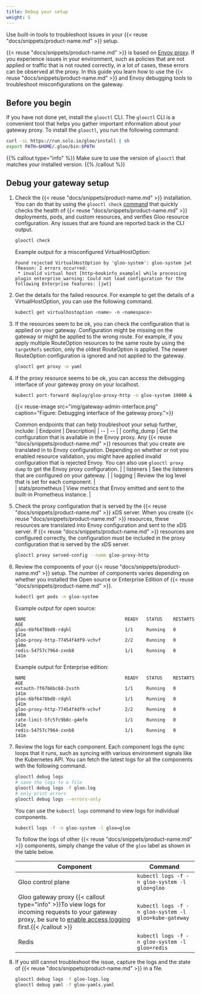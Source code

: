```yaml
---
title: Debug your setup
weight: 5
---
```


Use built-in tools to troubleshoot issues in your {{< reuse "docs/snippets/product-name.md" >}} setup.

{{< reuse "docs/snippets/product-name.md" >}} is based on [Envoy proxy](https://www.envoyproxy.io). If you experience issues in your environment, such as policies that are not applied or traffic that is not routed correctly, in a lot of cases, these errors can be observed at the proxy. In this guide you learn how to use the {{< reuse "docs/snippets/product-name.md" >}} and Envoy debugging tools to troubleshoot misconfigurations on the gateway.  

## Before you begin

If you have not done yet, install the `glooctl` CLI. The `glooctl` CLI is a convenient tool that helps you gather important information about your gateway proxy. To install the `glooctl`, you run the following command: 
```sh
curl -sL https://run.solo.io/gloo/install | sh
export PATH=$HOME/.gloo/bin:$PATH
```

{{% callout type="info" %}}
Make sure to use the version of `glooctl` that matches your installed version.
{{% /callout %}}

## Debug your gateway setup

1. Check the {{< reuse "docs/snippets/product-name.md" >}} installation. You can do that by using the `glooctl check` [command](/docs/reference/cli/glooctl_check/) that quickly checks the health of {{< reuse "docs/snippets/product-name.md" >}} deployments, pods, and custom resources, and verifies Gloo resource configuration. Any issues that are found are reported back in the CLI output. 
   ```sh
   glooctl check
   ```
   
   Example output for a misconfigured VirtualHostOption:
   ```console
   Found rejected VirtualHostOption by 'gloo-system': gloo-system jwt (Reason: 2 errors occurred:
	* invalid virtual host [http~bookinfo_example] while processing plugin enterprise_warning: Could not load configuration for the following Enterprise features: [jwt]
   ```
   
2. Get the details for the failed resource. For example to get the details of a VirtualHostOption, you can use the following command. 
   ```sh
   kubectl get virtualhostoption <name> -n <namespace>
   ```
   
3. If the resources seem to be ok, you can check the configuration that is applied on your gateway. Configuration might be missing on the gateway or might be applied to the wrong route. For example, if you apply multiple RouteOption resources to the same route by using the `targetRefs` section, only the oldest RouteOption is applied. The newer RouteOption configuration is ignored and not applied to the gateway. 
   ```sh
   glooctl get proxy -o yaml
   ```

4. If the proxy resource seems to be ok, you can access the debugging interface of your gateway proxy on your localhost. 
    ```sh
   kubectl port-forward deploy/gloo-proxy-http -n gloo-system 19000 &  
   ```
   
   {{< reuse-image src="img/gateway-admin-interface.png" caption="Figure: Debugging interface of the gateway proxy.">}}
   
   Common endpoints that can help troubleshoot your setup further, include: 
   | Endpoint | Description| 
   | -- | -- | 
   | config_dump | Get the configuration that is available in the Envoy proxy. Any {{< reuse "docs/snippets/product-name.md" >}} resources that you create are translated in to Envoy configuration. Depending on whether or not you enabled resource validation, you might have applied invalid configuration that is rejected Envoy. You can also use `glooctl proxy dump` to get the Envoy proxy configuration. | 
   | listeners | See the listeners that are configured on your gateway. | 
   | logging | Review the log level that is set for each component. |  
   | stats/prometheus | View metrics that Envoy emitted and sent to the built-in Prometheus instance. |

5. Check the proxy configuration that is served by the {{< reuse "docs/snippets/product-name.md" >}} xDS server. When you create {{< reuse "docs/snippets/product-name.md" >}} resources, these resources are translated into Envoy configuration and sent to the xDS server. If {{< reuse "docs/snippets/product-name.md" >}} resources are configured correctly, the configuration must be included in the proxy configuration that is served by the xDS server. 
   ```sh
   glooctl proxy served-config --name gloo-proxy-http
   ```
   
6. Review the components of your {{< reuse "docs/snippets/product-name.md" >}} setup. The number of components varies depending on whether you installed the Open source or Enterprise Edition of {{< reuse "docs/snippets/product-name.md" >}}. 
   ```sh
   kubectl get pods -n gloo-system
   ```
   
   Example output for open source: 
   ```console
   NAME                                     READY   STATUS    RESTARTS   AGE
   gloo-6bf6478bd8-rdghl                    1/1     Running   0          141m
   gloo-proxy-http-77454f4df9-vchvf         2/2     Running   0          140m
   redis-54757c7964-zxnb8                   1/1     Running   0          141m
   ```
   
   Example output for Enterprise edition:
   ```console
   NAME                                     READY   STATUS    RESTARTS   AGE
   extauth-7f67b6bc68-2xsth                 1/1     Running   0          141m
   gloo-6bf6478bd8-rdghl                    1/1     Running   0          141m
   gloo-proxy-http-77454f4df9-vchvf         2/2     Running   0          140m
   rate-limit-5fc5fc9b8c-g4mfm              1/1     Running   0          141m
   redis-54757c7964-zxnb8                   1/1     Running   0          141m
   ```
   
7. Review the logs for each component. Each component logs the sync loops that it runs, such as syncing with various environment signals like the Kubernetes API. You can fetch the latest logs for all the components with the following command. 
   ```bash
   glooctl debug logs
   # save the logs to a file
   glooctl debug logs -f gloo.log
   # only print errors
   glooctl debug logs --errors-only
   ```
   
   You can use the `kubectl logs` command to view logs for individual components. 
   ```bash
   kubectl logs -f -n gloo-system -l gloo=gloo
   ```

   To follow the logs of other {{< reuse "docs/snippets/product-name.md" >}} components, simply change the value of the `gloo` label as shown in the table below.

   | Component | Command |
   | ------------- | ------------- |
   | Gloo control plane | `kubectl logs -f -n gloo-system -l gloo=gloo` |
   | Gloo gateway proxy {{< callout type="info" >}}To view logs for incoming requests to your gateway proxy, be sure to <a href="/docs/security/access-logging/" >enable access logging</a> first.{{< /callout >}}| `kubectl logs -f -n gloo-system -l gloo=kube-gateway` |
   | Redis | `kubectl logs -f -n gloo-system -l gloo=redis` |

8. If you still cannot troubleshoot the issue, capture the logs and the state of {{< reuse "docs/snippets/product-name.md" >}} in a file. 
   ```bash
   glooctl debug logs -f gloo-logs.log
   glooctl debug yaml -f gloo-yamls.yaml
   ```
   


